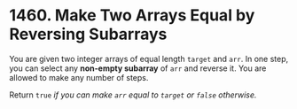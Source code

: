 # 1460. Make Two Arrays Equal by Reversing Subarrays

You are given two integer arrays of equal length `target` and `arr`. In one step, you can select any **non-empty subarray** of `arr` and reverse it. You are allowed to make any number of steps.

Return `true` *if you can make `arr` equal to `target` or `false` otherwise.*